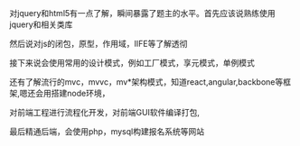 
对jquery和html5有一点了解，瞬间暴露了题主的水平。首先应该说熟练使用jquery和相关类库

然后说对js的闭包，原型，作用域，IIFE等了解透彻

接下来说会使用常用的设计模式，例如工厂模式，享元模式，单例模式

还有了解流行的mvc，mvvc，mv*架构模式，知道react,angular,backbone等框架,嗯还会用搭建node环境，

对前端工程进行流程化开发，对前端GUI软件编译打包,

最后精通后端，会使用php，mysql构建报名系统等网站
